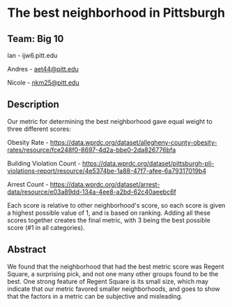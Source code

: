 # The best neighborhood in Pittsburgh
## Team: Big 10

Ian - ijw6.pitt.edu

Andres - aet44@pitt.edu

Nicole - nkm25@pitt.edu

## Description
Our metric for determining the best neighborhood gave equal weight to three different scores:

Obesity Rate - https://data.wprdc.org/dataset/allegheny-county-obesity-rates/resource/fce248f0-8697-4d2a-bbe0-2da826776bfa

Building Violation Count - https://data.wprdc.org/dataset/pittsburgh-pli-violations-report/resource/4e5374be-1a88-47f7-afee-6a79317019b4

Arrest Count - https://data.wprdc.org/dataset/arrest-data/resource/e03a89dd-134a-4ee8-a2bd-62c40aeebc6f

Each score is relative to other neighborhood's score, so each score is given a highest possible value of 1, and is based on ranking. Adding all these scores together creates the final metric, with 3 being the best possible score (#1 in all categories).

## Abstract
We found that the neighborhood that had the best metric score was Regent Square, a surprising pick, and not one many other groups found to be the best. One strong feature of Regent Square is its small size, which may indicate that our metric favored smaller neighborhoods, and goes to show that the factors in a metric can be subjective and misleading.
